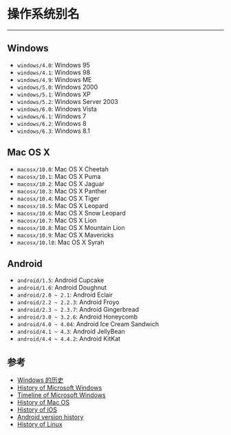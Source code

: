 
# 操作系统别名

----

## Windows

* `windows/4.0`:  Windows 95
* `windows/4.1`: Windows 98
* `windows/4.9`: Windows ME
* `windows/5.0`:  Windows 2000
* `windows/5.1`:  Windows XP
* `windows/5.2`:  Windows Server 2003
* `windows/6.0`:  Windows Vista
* `windows/6.1`:  Windows 7
* `windows/6.2`:  Windows 8
* `windows/6.3`:  Windows 8.1

## Mac OS X

* `macosx/10.0`: Mac OS X Cheetah
* `macosx/10.1`: Mac OS X Puma
* `macosx/10.2`: Mac OS X Jaguar
* `macosx/10.3`: Mac OS X Panther
* `macosx/10.4`: Mac OS X Tiger
* `macosx/10.5`: Mac OS X Leopard
* `macosx/10.6`: Mac OS X Snow Leopard
* `macosx/10.7`: Mac OS X Lion
* `macosx/10.8`: Mac OS X Mountain Lion
* `macosx/10.9`: Mac OS X Mavericks
* `macosx/10.l0`: Mac OS X Syrah

## Android

* `android/1.5`: Android Cupcake
* `android/1.6`: Android Doughnut
* `android/2.0 ~ 2.1`: Android Eclair
* `android/2.2 ~ 2.2.3`: Android Froyo
* `android/2.3 ~ 2.3.7`: Android Gingerbread
* `android/3.0 ~ 3.2.6`: Android Honeycomb
* `android/4.0 ~ 4.04`: Android Ice Cream Sandwich
* `android/4.1 ~ 4.3`: Android JellyBean
* `android/4.4 ~ 4.4.2`: Android KitKat

## 参考

* [Windows 的历史](http://windows.microsoft.com/zh-cn/windows/history)
* [History of Microsoft Windows](http://en.wikipedia.org/wiki/History_of_Microsoft_Windows)
* [Timeline of Microsoft Windows](http://en.wikipedia.org/wiki/Timeline_of_Microsoft_Windows)
* [History of Mac OS](http://en.wikipedia.org/wiki/History_of_Mac_OS)
* [History of iOS](http://en.wikipedia.org/wiki/IOS_version_history)
* [Android version history](http://en.wikipedia.org/wiki/Android_version_history)
* [History of Linux](http://en.wikipedia.org/wiki/History_of_Linux)
